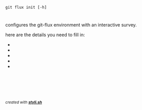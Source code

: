 
    git flux init [-h]

# 

configures the git-flux environment with an interactive survey.

here are the details you need to fill in:

- 

- 

- 

- 

- 

 



<br/><br/>
---
<sup><i>created with <b><a href="https://github.com/eliranmal/styli.sh">styli.sh</a></b></i></sup>
